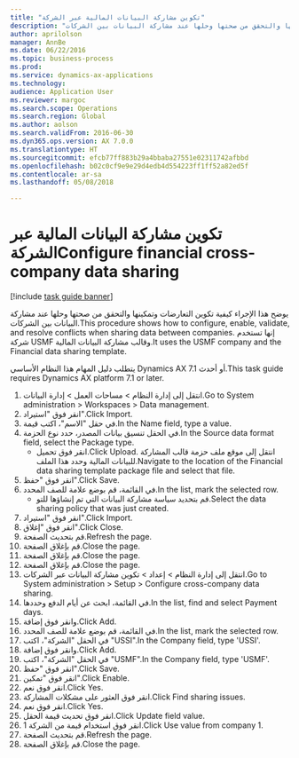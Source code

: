 ```yaml
--- 
title: "‏‫تكوين مشاركة البيانات المالية عبر الشركة‬"
description: "يوضح هذا الإجراء كيفية تكوين التعارضات وتمكينها والتحقق من صحتها وحلها عند مشاركة البيانات بين الشركات."
author: aprilolson
manager: AnnBe
ms.date: 06/22/2016
ms.topic: business-process
ms.prod: 
ms.service: dynamics-ax-applications
ms.technology: 
audience: Application User
ms.reviewer: margoc
ms.search.scope: Operations
ms.search.region: Global
ms.author: aolson
ms.search.validFrom: 2016-06-30
ms.dyn365.ops.version: AX 7.0.0
ms.translationtype: HT
ms.sourcegitcommit: efcb77ff883b29a4bbaba27551e02311742afbbd
ms.openlocfilehash: b02c0cf9e9e29d4edb4d554223ff1ff52a82ed5f
ms.contentlocale: ar-sa
ms.lasthandoff: 05/08/2018

---
```

# <a name="configure-financial-cross-company-data-sharing"></a><span data-ttu-id="da10a-103">‏‫تكوين مشاركة البيانات المالية عبر الشركة‬</span><span class="sxs-lookup"><span data-stu-id="da10a-103">Configure financial cross-company data sharing</span></span>

[!include [task guide banner](../../includes/task-guide-banner.md)]

<span data-ttu-id="da10a-104">يوضح هذا الإجراء كيفية تكوين التعارضات وتمكينها والتحقق من صحتها وحلها عند مشاركة البيانات بين الشركات.</span><span class="sxs-lookup"><span data-stu-id="da10a-104">This procedure shows how to configure, enable, validate, and resolve conflicts when sharing data between companies.</span></span> <span data-ttu-id="da10a-105">إنها تستخدم شركة USMF وقالب مشاركة البيانات المالية.</span><span class="sxs-lookup"><span data-stu-id="da10a-105">It uses the USMF company and the Financial data sharing template.</span></span>



<span data-ttu-id="da10a-106">يتطلب دليل المهام هذا النظام الأساسي Dynamics AX 7.1 أو أحدث.</span><span class="sxs-lookup"><span data-stu-id="da10a-106">This task guide requires Dynamics AX platform 7.1 or later.</span></span>

1. <span data-ttu-id="da10a-107">انتقل إلى إدارة النظام > مساحات العمل > إدارة البيانات.</span><span class="sxs-lookup"><span data-stu-id="da10a-107">Go to System administration > Workspaces > Data management.</span></span>
2. <span data-ttu-id="da10a-108">انقر فوق "استيراد".</span><span class="sxs-lookup"><span data-stu-id="da10a-108">Click Import.</span></span>
3. <span data-ttu-id="da10a-109">في حقل "الاسم"، اكتب قيمة.</span><span class="sxs-lookup"><span data-stu-id="da10a-109">In the Name field, type a value.</span></span>
4. <span data-ttu-id="da10a-110">في الحقل تنسيق بيانات المصدر، حدد نوع الحزمة.</span><span class="sxs-lookup"><span data-stu-id="da10a-110">In the Source data format field, select the Package type.</span></span>
    * <span data-ttu-id="da10a-111">انقر فوق تحميل.</span><span class="sxs-lookup"><span data-stu-id="da10a-111">Click Upload.</span></span> <span data-ttu-id="da10a-112">انتقل إلى موقع ملف حزمة قالب المشاركة للبيانات المالية وحدد هذا الملف.</span><span class="sxs-lookup"><span data-stu-id="da10a-112">Navigate to the location of the Financial data sharing template package file and select that file.</span></span>  
5. <span data-ttu-id="da10a-113">انقر فوق "حفظ".</span><span class="sxs-lookup"><span data-stu-id="da10a-113">Click Save.</span></span>
6. <span data-ttu-id="da10a-114">في القائمة، قم بوضع علامة للصف المحدد.</span><span class="sxs-lookup"><span data-stu-id="da10a-114">In the list, mark the selected row.</span></span>
    * <span data-ttu-id="da10a-115">قم بتحديد سياسة مشاركة البيانات التي تم إنشاؤها للتو.</span><span class="sxs-lookup"><span data-stu-id="da10a-115">Select the data sharing policy that was just created.</span></span>  
7. <span data-ttu-id="da10a-116">انقر فوق "استيراد".</span><span class="sxs-lookup"><span data-stu-id="da10a-116">Click Import.</span></span>
8. <span data-ttu-id="da10a-117">انقر فوق "إغلاق".</span><span class="sxs-lookup"><span data-stu-id="da10a-117">Click Close.</span></span>
9. <span data-ttu-id="da10a-118">قم بتحديث الصفحة.</span><span class="sxs-lookup"><span data-stu-id="da10a-118">Refresh the page.</span></span>
10. <span data-ttu-id="da10a-119">قم بإغلاق الصفحة.</span><span class="sxs-lookup"><span data-stu-id="da10a-119">Close the page.</span></span>
11. <span data-ttu-id="da10a-120">قم بإغلاق الصفحة.</span><span class="sxs-lookup"><span data-stu-id="da10a-120">Close the page.</span></span>
12. <span data-ttu-id="da10a-121">قم بإغلاق الصفحة.</span><span class="sxs-lookup"><span data-stu-id="da10a-121">Close the page.</span></span>
13. <span data-ttu-id="da10a-122">انتقل إلى إدارة النظام > إعداد > تكوين مشاركة البيانات عبر الشركات.</span><span class="sxs-lookup"><span data-stu-id="da10a-122">Go to System administration > Setup > Configure cross-company data sharing.</span></span>
14. <span data-ttu-id="da10a-123">في القائمة، ابحث عن أيام الدفع وحددها.</span><span class="sxs-lookup"><span data-stu-id="da10a-123">In the list, find and select Payment days.</span></span>
15. <span data-ttu-id="da10a-124">وانقر فوق إضافة.</span><span class="sxs-lookup"><span data-stu-id="da10a-124">Click Add.</span></span>
16. <span data-ttu-id="da10a-125">في القائمة، قم بوضع علامة للصف المحدد.</span><span class="sxs-lookup"><span data-stu-id="da10a-125">In the list, mark the selected row.</span></span>
17. <span data-ttu-id="da10a-126">في الحقل "الشركة"، اكتب "USSI".</span><span class="sxs-lookup"><span data-stu-id="da10a-126">In the Company field, type 'USSI'.</span></span>
18. <span data-ttu-id="da10a-127">وانقر فوق إضافة.</span><span class="sxs-lookup"><span data-stu-id="da10a-127">Click Add.</span></span>
19. <span data-ttu-id="da10a-128">في الحقل "الشركة"، اكتب "USMF".</span><span class="sxs-lookup"><span data-stu-id="da10a-128">In the Company field, type 'USMF'.</span></span>
20. <span data-ttu-id="da10a-129">انقر فوق "حفظ".</span><span class="sxs-lookup"><span data-stu-id="da10a-129">Click Save.</span></span>
21. <span data-ttu-id="da10a-130">انقر فوق "تمكين".</span><span class="sxs-lookup"><span data-stu-id="da10a-130">Click Enable.</span></span>
22. <span data-ttu-id="da10a-131">انقر فوق نعم.</span><span class="sxs-lookup"><span data-stu-id="da10a-131">Click Yes.</span></span>
23. <span data-ttu-id="da10a-132">انقر فوق العثور على مشكلات المشاركة.</span><span class="sxs-lookup"><span data-stu-id="da10a-132">Click Find sharing issues.</span></span>
24. <span data-ttu-id="da10a-133">انقر فوق نعم.</span><span class="sxs-lookup"><span data-stu-id="da10a-133">Click Yes.</span></span>
25. <span data-ttu-id="da10a-134">انقر فوق تحديث قيمة الحقل.</span><span class="sxs-lookup"><span data-stu-id="da10a-134">Click Update field value.</span></span>
26. <span data-ttu-id="da10a-135">انقر فوق استخدام قيمة من الشركة 1.</span><span class="sxs-lookup"><span data-stu-id="da10a-135">Click Use value from company 1.</span></span>
27. <span data-ttu-id="da10a-136">قم بتحديث الصفحة.</span><span class="sxs-lookup"><span data-stu-id="da10a-136">Refresh the page.</span></span>
28. <span data-ttu-id="da10a-137">قم بإغلاق الصفحة.</span><span class="sxs-lookup"><span data-stu-id="da10a-137">Close the page.</span></span>


